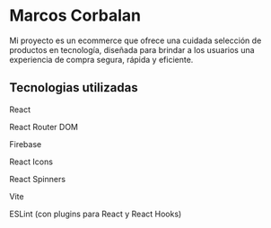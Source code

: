 # Marcos Corbalan


Mi proyecto es un ecommerce que ofrece una cuidada selección de productos en tecnología, diseñada para brindar a los usuarios una experiencia de compra segura, rápida y eficiente.


## Tecnologias utilizadas

React

React Router DOM 

Firebase 

React Icons 

React Spinners 

Vite 

ESLint (con plugins para React y React Hooks) 
